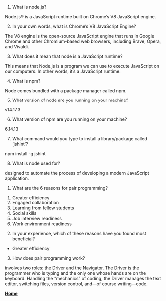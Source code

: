 1) What is node.js?

Node.js® is a JavaScript runtime built on Chrome’s V8 JavaScript engine.

2) In your own words, what is Chrome’s V8 JavaScript Engine?

The V8 engine is the open-source JavaScript engine that runs in Google Chrome and other Chromium-based web browsers, including Brave, Opera, and Vivaldi. 

3) What does it mean that node is a JavaScript runtime?

This means that Node.js is a program we can use to execute JavaScript on our computers. In other words, it’s a JavaScript runtime.


4) What is npm?

Node comes bundled with a package manager called npm.

5) What version of node are you running on your machine?

v14.17.3

6) What version of npm are you running on your machine?

6.14.13

7) What command would you type to install a library/package called ‘jshint’?

npm install -g jshint

8) What is node used for?

designed to automate the process of developing a modern JavaScript application.

1) What are the 6 reasons for pair programming?

1. Greater efficiency
2. Engaged collaboration
3. Learning from fellow students
4. Social skills
5. Job interview readiness
6. Work environment readiness

2) In your experience, which of these reasons have you found most beneficial?

- Greater efficiency

3) How does pair programming work?

involves two roles: the Driver and the Navigator. The Driver is the programmer who is typing and the only one whose hands are on the keyboard. Handling the “mechanics” of coding, the Driver manages the text editor, switching files, version control, and—of course writing—code. 

[**Home**](https://rushabhjsoni.github.io/reading-notes/)